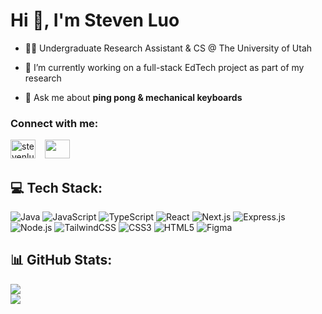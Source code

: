 <h1 align="left">Hi 👋, I'm Steven Luo</h1>

- 👨‍💻 Undergraduate Research Assistant & CS @ The University of Utah

- 🔭 I’m currently working on a full-stack EdTech project as part of my research

- 💬 Ask me about **ping pong & mechanical keyboards**

<h3 align="left">Connect with me:</h3>
<a href="https://linkedin.com/in/stevenluo23" target="_blank"><img src="https://raw.githubusercontent.com/rahuldkjain/github-profile-readme-generator/master/src/images/icons/Social/linked-in-alt.svg" alt="stevenluo23" height="30" width="40" /></a>
&ensp;
<a href="mailto:luosteven23@gmail.com" target="_blank"><img src="https://github.com/stevenluo23/stevenluo23/assets/76457271/c51bbf70-3d86-4257-ba51-a33e387d3e99" height="30" width="40" /></a>

## 💻 Tech Stack:
![Java](https://img.shields.io/badge/java-%23ED8B00.svg?style=for-the-badge&logo=openjdk&logoColor=white) ![JavaScript](https://img.shields.io/badge/javascript-%23323330.svg?style=for-the-badge&logo=javascript&logoColor=%23F7DF1E) ![TypeScript](https://img.shields.io/badge/typescript-%23007ACC.svg?style=for-the-badge&logo=typescript&logoColor=white) ![React](https://img.shields.io/badge/react-%2320232a.svg?style=for-the-badge&logo=react&logoColor=%2361DAFB) ![Next.js](https://img.shields.io/badge/Next.js-000?logo=nextdotjs&logoColor=fff&style=for-the-badge) ![Express.js](https://img.shields.io/badge/Express.js-404D59?style=for-the-badge) ![Node.js](https://img.shields.io/badge/Node.js-43853D?style=for-the-badge&logo=node.js&logoColor=white) ![TailwindCSS](https://img.shields.io/badge/tailwindcss-%2338B2AC.svg?style=for-the-badge&logo=tailwind-css&logoColor=white) ![CSS3](https://img.shields.io/badge/css3-%231572B6.svg?style=for-the-badge&logo=css3&logoColor=white) ![HTML5](https://img.shields.io/badge/html5-%23E34F26.svg?style=for-the-badge&logo=html5&logoColor=white) ![Figma](https://img.shields.io/badge/figma-%23F24E1E.svg?style=for-the-badge&logo=figma&logoColor=white)

## 📊 GitHub Stats:
![](https://github-readme-streak-stats.herokuapp.com/?user=stevenluo23&theme=monokai&hide_border=true)<br/>
![](https://github-readme-stats.vercel.app/api/top-langs/?username=stevenluo23&theme=monokai&hide_border=true&include_all_commits=true&count_private=true&layout=compact)
